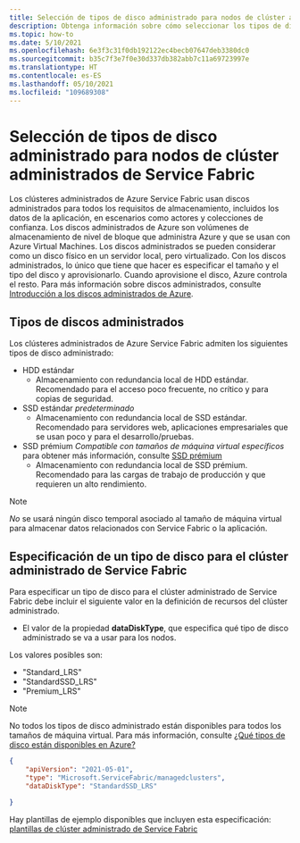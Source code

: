 ```yaml
---
title: Selección de tipos de disco administrado para nodos de clúster administrados de Service Fabric
description: Obtenga información sobre cómo seleccionar los tipos de disco administrado para los nodos de clúster administrado de Service Fabric y cómo configurarlos en una plantilla de ARM.
ms.topic: how-to
ms.date: 5/10/2021
ms.openlocfilehash: 6e3f3c31f0db192122ec4becb07647deb3380dc0
ms.sourcegitcommit: b35c7f3e7f0e30d337db382abb7c11a69723997e
ms.translationtype: HT
ms.contentlocale: es-ES
ms.lasthandoff: 05/10/2021
ms.locfileid: "109689308"
---
```

# <a name="select-managed-disk-types-for-service-fabric-managed-cluster-nodes"></a>Selección de tipos de disco administrado para nodos de clúster administrados de Service Fabric

Los clústeres administrados de Azure Service Fabric usan discos administrados para todos los requisitos de almacenamiento, incluidos los datos de la aplicación, en escenarios como actores y colecciones de confianza. Los discos administrados de Azure son volúmenes de almacenamiento de nivel de bloque que administra Azure y que se usan con Azure Virtual Machines. Los discos administrados se pueden considerar como un disco físico en un servidor local, pero virtualizado. Con los discos administrados, lo único que tiene que hacer es especificar el tamaño y el tipo del disco y aprovisionarlo. Cuando aprovisione el disco, Azure controla el resto. Para más información sobre discos administrados, consulte [Introducción a los discos administrados de Azure](../virtual-machines/managed-disks-overview.md).

## <a name="managed-disk-types"></a>Tipos de discos administrados

Los clústeres administrados de Azure Service Fabric admiten los siguientes tipos de disco administrado:
* HDD estándar
    * Almacenamiento con redundancia local de HDD estándar. Recomendado para el acceso poco frecuente, no crítico y para copias de seguridad. 
* SSD estándar *predeterminado*
    * Almacenamiento con redundancia local de SSD estándar. Recomendado para servidores web, aplicaciones empresariales que se usan poco y para el desarrollo/pruebas.
* SSD prémium *Compatible con tamaños de máquina virtual específicos* para obtener más información, consulte [SSD prémium](https://docs.microsoft.com/azure/virtual-machines/disks-types#premium-ssd)
    * Almacenamiento con redundancia local de SSD prémium. Recomendado para las cargas de trabajo de producción y que requieren un alto rendimiento.

>[!NOTE]
> *No* se usará ningún disco temporal asociado al tamaño de máquina virtual para almacenar datos relacionados con Service Fabric o la aplicación.

## <a name="specifying-a-service-fabric-managed-cluster-disk-type"></a>Especificación de un tipo de disco para el clúster administrado de Service Fabric

Para especificar un tipo de disco para el clúster administrado de Service Fabric debe incluir el siguiente valor en la definición de recursos del clúster administrado.

* El valor de la propiedad **dataDiskType**, que especifica qué tipo de disco administrado se va a usar para los nodos.

Los valores posibles son:
* "Standard_LRS"
* "StandardSSD_LRS"
* "Premium_LRS"
>[!NOTE]
> No todos los tipos de disco administrado están disponibles para todos los tamaños de máquina virtual. Para más información, consulte [¿Qué tipos de disco están disponibles en Azure?](../virtual-machines/disks-types.md)

```json
{
    "apiVersion": "2021-05-01",
    "type": "Microsoft.ServiceFabric/managedclusters",
    "dataDiskType": "StandardSSD_LRS"
    
}
```

Hay plantillas de ejemplo disponibles que incluyen esta especificación: [plantillas de clúster administrado de Service Fabric](https://github.com/Azure-Samples/service-fabric-cluster-templates)
